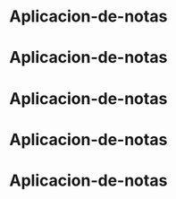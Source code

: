 # Aplicacion-de-notas
# Aplicacion-de-notas
# Aplicacion-de-notas
# Aplicacion-de-notas
# Aplicacion-de-notas